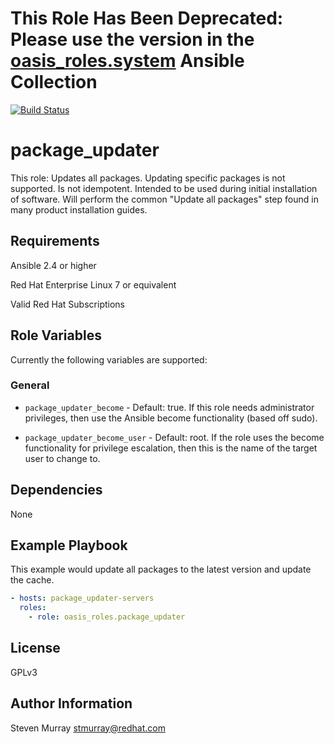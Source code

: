 # This Role Has Been Deprecated: Please use the version in the [oasis_roles.system](https://github.com/oasis-roles/ansible_collection_system) Ansible Collection

[![Build Status](https://travis-ci.org/oasis-roles/package_updater.svg?branch=master)](https://travis-ci.org/oasis-roles/package_updater)

package_updater
===========

This role:
Updates all packages. Updating specific packages is not supported.
Is not idempotent.
Intended to be used during initial installation of software.
Will perform the common "Update all packages" step found in many product installation guides.


Requirements
------------

Ansible 2.4 or higher

Red Hat Enterprise Linux 7 or equivalent

Valid Red Hat Subscriptions

Role Variables
--------------

Currently the following variables are supported:

### General

* `package_updater_become` - Default: true. If this role needs administrator
   privileges, then use the Ansible become functionality (based off sudo).

* `package_updater_become_user` - Default: root. If the role uses the become
   functionality for privilege escalation, then this is the name of the target
   user to change to.

Dependencies
------------

None

Example Playbook
----------------
This example would update all packages to the latest version and update the cache.

```yaml
- hosts: package_updater-servers
  roles:
    - role: oasis_roles.package_updater
```

License
-------

GPLv3

Author Information
------------------

Steven Murray <stmurray@redhat.com>
